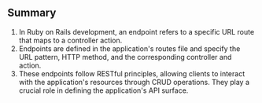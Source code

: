 ## Summary

1. In Ruby on Rails development, an endpoint refers to a specific URL route that maps to a controller action.
2. Endpoints are defined in the application's routes file and specify the URL pattern, HTTP method, and the corresponding controller and action.
3. These endpoints follow RESTful principles, allowing clients to interact with the application's resources through CRUD operations.
   They play a crucial role in defining the application's API surface.
